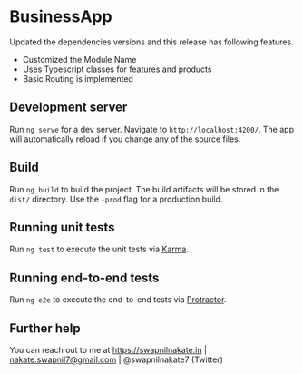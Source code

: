 # BusinessApp

Updated the dependencies versions and this release has following features.
*   Customized the Module Name
*   Uses Typescript classes for features and products 
*   Basic Routing is implemented

## Development server

Run `ng serve` for a dev server. Navigate to `http://localhost:4200/`. The app will automatically reload if you change any of the source files.

## Build

Run `ng build` to build the project. The build artifacts will be stored in the `dist/` directory. Use the `-prod` flag for a production build.

## Running unit tests

Run `ng test` to execute the unit tests via [Karma](https://karma-runner.github.io).

## Running end-to-end tests

Run `ng e2e` to execute the end-to-end tests via [Protractor](http://www.protractortest.org/).

## Further help

You can reach out to me at https://swapnilnakate.in | nakate.swapnil7@gmail.com | @swapnilnakate7 (Twitter)